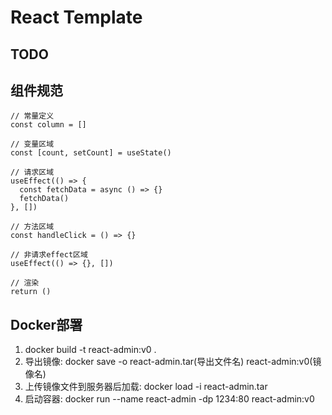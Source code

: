 # React Template

## TODO

## 组件规范

```tsx
// 常量定义
const column = []

// 变量区域
const [count, setCount] = useState()

// 请求区域
useEffect(() => {
  const fetchData = async () => {}
  fetchData()
}, [])

// 方法区域
const handleClick = () => {}

// 非请求effect区域
useEffect(() => {}, [])

// 渲染
return ()
```

## Docker部署

1. docker build -t react-admin:v0 .
2. 导出镜像: docker save -o react-admin.tar(导出文件名) react-admin:v0(镜像名)
3. 上传镜像文件到服务器后加载: docker load -i react-admin.tar
4. 启动容器: docker run --name react-admin -dp 1234:80 react-admin:v0
